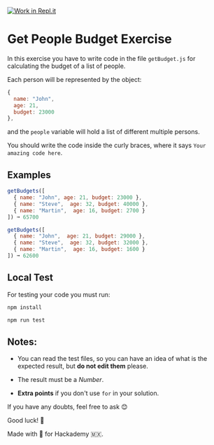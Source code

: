 [![Work in Repl.it](https://classroom.github.com/assets/work-in-replit-14baed9a392b3a25080506f3b7b6d57f295ec2978f6f33ec97e36a161684cbe9.svg)](https://classroom.github.com/online_ide?assignment_repo_id=2847281&assignment_repo_type=AssignmentRepo)
# Get People Budget Exercise

In this exercise you have to write code in the file `getBudget.js` for calculating the budget of a list of people.

Each person will be represented by the object: 

```javascript
{ 
  name: "John",
  age: 21,
  budget: 23000 
},
```

and the `people` variable will hold a list of different multiple persons.

You should write the code inside the curly braces, where it says `Your amazing code here`.

## Examples

```javascript
getBudgets([
  { name: "John", age: 21, budget: 23000 },
  { name: "Steve",  age: 32, budget: 40000 },
  { name: "Martin",  age: 16, budget: 2700 }
]) ➞ 65700

getBudgets([
  { name: "John",  age: 21, budget: 29000 },
  { name: "Steve",  age: 32, budget: 32000 },
  { name: "Martin",  age: 16, budget: 1600 }
]) ➞ 62600
```

## Local Test

For testing your code you must run: 

```sh
npm install

npm run test

```

## Notes:

- You can read the test files, so you can have an idea of what is the expected result, but **do not edit them** please.

- The result must be a *Number*.

- **Extra points** if you don't use `for` in your solution.

If you have any doubts, feel free to ask 😊

Good luck! 🚀

Made with 💚 for Hackademy 🇲🇽.